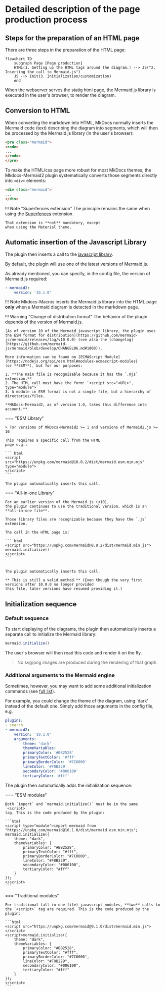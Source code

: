 # Detailed description of the page production process

## Steps for the preparation of an HTML page

There are three steps in the preparation of the HTML page:

```mermaid
flowchart TD
    subgraph Page [Page production]
    HTML(1. Setting up the HTML tags around the diagram.) --> JS("2. Inserting the call to Mermaid.js")
    JS --> Init(3. Initialization/customization)
    end

```

When the webserver serves the statig html page,
the Mermaid.js library is executed in the user's browser, to render the diagram.

## Conversion to HTML

When converting the markdown into HTML, MkDocs normally inserts the
Mermaid code (text) describing the diagram 
into segments, which will then be processed by the Mermaid.js library
(in the user's browser):

```html
<pre class="mermaid">
<code>
...
</code>
</pre>
```

To make the HTML/css page more robust for most MkDocs themes,
the Mkdocs-Mermaid2 plugin systematically converts
those segments directly into `<div>` elements:

```html
<div class="mermaid">
...
</div>
```

!!! Note "Superfences extension"
    The principle remains the same 
    when using the [Superfences](superfences) extension.

    That extension is **not** mandatory, except
    when using the Material theme.

## Automatic insertion of the Javascript Library
The plugin then inserts a call to the
[javascript library](https://github.com/mermaid-js/mermaid).

By default, the plugin will use one of the latest versions of Mermaid.js.

As already mentioned, you can specify, in the config file, the version
of Mermaid.js required:

```yaml
- mermaid2:
    version: '10.1.0'
```

!!! Note
    Mkdocs-Macros inserts the Mermaid.js library into the HTML page
    **only** when a Mermaid diagram is detected in the markdown page.

!!! Warning "Change of distribution format"
    The behavior of the plugin depends of the version of Mermaid.js.

    [As of version 10 of the Mermaid javascript library, the plugin uses the ESM format for distribution](https://github.com/mermaid-js/mermaid/releases/tag/v10.0.0) (see also the [changelog](https://github.com/mermaid-js/mermaid/blob/develop/CHANGELOG.md#1000)).

    More information can be found on [ECMAScript Module](https://nodejs.org/api/esm.html#modules-ecmascript-modules)
    (or **ESM**), but for our purposes:

    1. **The main file is recognizable because it has the `.mjs` extension.**
    2. The HTML call must have the form: `<script src="<URL>", type="module">`
    3. A module in ESM format is not a single file, but a hierarchy of directories/files.

    **MkDocs-Mermaid2, as of version 1.0, takes this difference into account.**

=== "ESM Library"

    > For versions of MkDocs-Mermaid2 >= 1 and versions of Mermaid2.js >= 10
    
    This requires a specific call from the HTML
    page e.g.:

    ``` html
    <script src="https://unpkg.com/mermaid@10.0.2/dist/mermaid.esm.min.mjs" type="module">
    </script>
    ```

    The plugin automatically inserts this call.

=== "All-in-one Library"

    For an earlier version of the Mermaid.js (<10),
    the plugin continues to use the traditional version, which is an **all-in-one file**.
    
    Those library files are recognizable because they have the `.js` extension.
    
    The call in the HTML page is:

    ``` html
    <script src="https://unpkg.com/mermaid@8.8.2/dist/mermaid.min.js">
    mermaid.initialize()
    </script>
    ```


    The plugin automatically inserts this call.

    ** This is still a valid method.** (Even though the very first versions after 10.0.0 no longer provided
    this file, later versions have resumed providing it.)




## Initialization sequence

### Default sequence
To start displaying of the diagrams, the plugin then automatically inserts 
a separate call to initialize the Mermaid library:

```javascript
mermaid.initialize()
```

The user's browser will then read this code and render it on the fly.

> No svg/png images are produced during the rendering of that graph.

### Additional arguments to the Mermaid engine

Sometimes, however, you may want to add some
additional initialization commands (see [full list](https://github.com/knsv/mermaid/blob/master/docs/mermaidAPI.md#mermaidapi-configuration-defaults)).

For example, you could change the theme of the diagram, 
using 'dark' instead of the default one. 
Simply add those arguments in the config file, e.g.


```yaml
plugins:
- search
- mermaid2:
    version: '10.1.0'
    arguments:
        theme: 'dark'
        themeVariables:
        primaryColor: '#BB2528'
        primaryTextColor: '#fff'
        primaryBorderColor: '#7C0000'
        lineColor: '#F8B229'
        secondaryColor: '#006100'
        tertiaryColor: '#fff'
```

The plugin then automatically adds the initialization sequence:

=== "ESM modules"

    Both `import` and `mermaid.initialize()` must be in the same `<script>`
    tag. This is the code produced by the plugin:

    ```html
    <script type="module">import mermaid from "https://unpkg.com/mermaid@10.1.0/dist/mermaid.esm.min.mjs";
    mermaid.initialize({
        theme: "dark",
        themeVariables: {
            primaryColor: "#BB2528",
            primaryTextColor: "#fff",
            primaryBorderColor: "#7C0000",
            lineColor: "#F8B229",
            secondaryColor: "#006100",
            tertiaryColor: "#fff"
        }
    });
    </script>
    ```
=== "Traditional modules"

    For traditional (all-in-one file) javascript modules, **two** calls to the `<script>` tag are required. This is the code produced by the plugin:

    ```html
    <script src="https://unpkg.com/mermaid@9.1.0/dist/mermaid.min.js"></script>
    <script>mermaid.initialize({
        theme: "dark",
        themeVariables: {
            primaryColor: "#BB2528",
            primaryTextColor: "#fff",
            primaryBorderColor: "#7C0000",
            lineColor: "#F8B229",
            secondaryColor: "#006100",
            tertiaryColor: "#fff"
        }
    });
    </script>
    ```